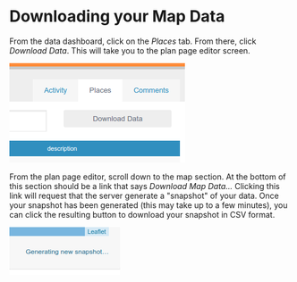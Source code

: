 Downloading your Map Data
=========================

From the data dashboard, click on the *Places* tab. From there, click *Download Data*. This will take you to the plan page editor screen.

![Places tab & download button](download-data-screenshot01.png)

From the plan page editor, scroll down to the map section. At the bottom of this section should be a link that says *Download Map Data...* Clicking this link will request that the server generate a "snapshot" of your data. Once your snapshot has been generated (this may take up to a few minutes), you can click the resulting button to download your snapshot in CSV format.

![Data download button](download-data-screenshot03.png)